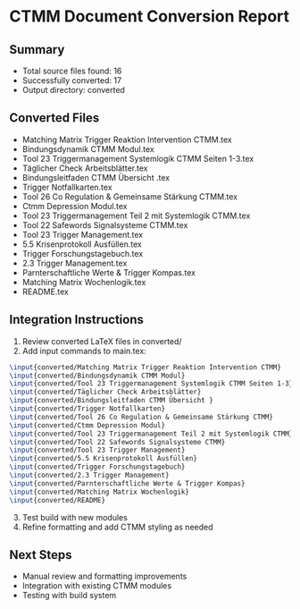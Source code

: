 
CTMM Document Conversion Report
==============================

## Summary
- Total source files found: 16
- Successfully converted: 17
- Output directory: converted

## Converted Files
- Matching Matrix Trigger Reaktion Intervention CTMM.tex
- Bindungsdynamik CTMM Modul.tex
- Tool 23 Triggermanagement Systemlogik CTMM Seiten 1-3.tex
- Täglicher Check Arbeitsblätter.tex
- Bindungsleitfaden CTMM Übersicht .tex
- Trigger Notfallkarten.tex
- Tool 26 Co Regulation & Gemeinsame Stärkung CTMM.tex
- Ctmm Depression Modul.tex
- Tool 23 Triggermanagement Teil 2 mit Systemlogik CTMM.tex
- Tool 22 Safewords Signalsysteme CTMM.tex
- Tool 23 Trigger Management.tex
- 5.5 Krisenprotokoll Ausfüllen.tex
- Trigger Forschungstagebuch.tex
- 2.3 Trigger Management.tex
- Parnterschaftliche Werte & Trigger Kompas.tex
- Matching Matrix Wochenlogik.tex
- README.tex

## Integration Instructions
1. Review converted LaTeX files in converted/
2. Add input commands to main.tex:
```latex
\input{converted/Matching Matrix Trigger Reaktion Intervention CTMM}
\input{converted/Bindungsdynamik CTMM Modul}
\input{converted/Tool 23 Triggermanagement Systemlogik CTMM Seiten 1-3}
\input{converted/Täglicher Check Arbeitsblätter}
\input{converted/Bindungsleitfaden CTMM Übersicht }
\input{converted/Trigger Notfallkarten}
\input{converted/Tool 26 Co Regulation & Gemeinsame Stärkung CTMM}
\input{converted/Ctmm Depression Modul}
\input{converted/Tool 23 Triggermanagement Teil 2 mit Systemlogik CTMM}
\input{converted/Tool 22 Safewords Signalsysteme CTMM}
\input{converted/Tool 23 Trigger Management}
\input{converted/5.5 Krisenprotokoll Ausfüllen}
\input{converted/Trigger Forschungstagebuch}
\input{converted/2.3 Trigger Management}
\input{converted/Parnterschaftliche Werte & Trigger Kompas}
\input{converted/Matching Matrix Wochenlogik}
\input{converted/README}
```
3. Test build with new modules
4. Refine formatting and add CTMM styling as needed

## Next Steps
- Manual review and formatting improvements
- Integration with existing CTMM modules
- Testing with build system
